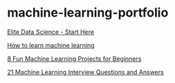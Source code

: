 # machine-learning-portfolio

[Elite Data Science - Start Here](https://elitedatascience.com/start-here)

[How to learn machine learning](https://elitedatascience.com/learn-machine-learning)

[8 Fun Machine Learning Projects for Beginners](https://elitedatascience.com/machine-learning-projects-for-beginners)


[21 Machine Learning Interview Questions and Answers](https://elitedatascience.com/machine-learning-interview-questions-answers)
